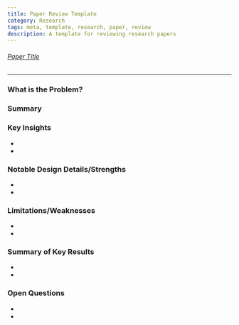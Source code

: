 ```yaml
---
title: Paper Review Template
category: Research
tags: meta, template, research, paper, review
description: A template for reviewing research papers
---
```


###### [Paper Title](https://example.com)

---

### What is the Problem?


### Summary


### Key Insights

-
-

### Notable Design Details/Strengths

-
-

### Limitations/Weaknesses

-
-

### Summary of Key Results

-
-

### Open Questions

-
-
